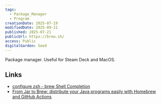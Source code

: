 ```yaml
---
tags:
  - Package_Manager
  - Program
creationDate: 2025-07-19
modifiedDate: 2025-09-21
published: 2025-07-21
publicUrl: https://brew.sh/
access: Public
digitalGarden: Seed
---
```


Package manager. Useful for Steam Deck and MacOS.

## Links

- [configure zsh - brew Shell Completion ](https://docs.brew.sh/Shell-Completion#configuring-completions-in-zsh)
- [From Jar to Brew: distribute your Java programs easily with Homebrew and GitHub Actions](https://blog.derlin.ch/from-jar-to-brew)
